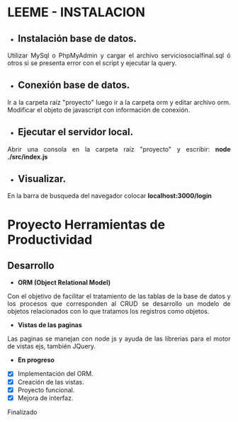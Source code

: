 # **LEEME - INSTALACION**
- ## Instalación base de datos.
<p align="justify"> 
Utilizar MySql o PhpMyAdmin y cargar el archivo serviciosocialfinal.sql ó otros si se presenta error con el script y ejecutar la query.
</p>

- ## Conexión base de datos.
<p align="justify"> 
Ir a la carpeta raíz "proyecto" luego ir a la carpeta orm y editar archivo orm.
Modificar el objeto de javascript con información de conexión.
</p>

- ## Ejecutar el servidor local.
<p align="justify"> 
Abrir una consola en la carpeta raíz "proyecto" y escribir: 
<b>node ./src/index.js</b>
</p>

- ## Visualizar.
<p align="justify"> 
En la barra de busqueda del navegador
colocar <b>localhost:3000/login</b>
</p>


# **Proyecto Herramientas de Productividad**
## Desarrollo

- **ORM (Object Relational Model)**

<p align="justify"> 
Con el objetivo de facilitar el tratamiento de las tablas de la base de datos y los procesos que corresponden al CRUD se desarrollo un modelo de objetos relacionados con lo que tratamos los registros como objetos.
</p>

- **Vistas de las paginas**

<p align="justify"> 
Las paginas se manejan con node js y ayuda de las librerias para el motor de vistas ejs, también JQuery.
</p>

- **En progreso**
- [x] Implementación del ORM.
- [x] Creación de las vistas.
- [X] Proyecto funcional.
- [x] Mejora de interfaz.

Finalizado
